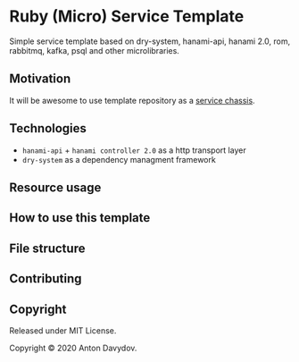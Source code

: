 # Ruby (Micro) Service Template

Simple service template based on dry-system, hanami-api, hanami 2.0, rom, rabbitmq, kafka, psql and other microlibraries.

## Motivation

It will be awesome to use template repository as a [service chassis](https://microservices.io/patterns/microservice-chassis.html).

## Technologies

* `hanami-api` + `hanami controller 2.0` as a http transport layer
* `dry-system` as a dependency managment framework

## Resource usage

## How to use this template

## File structure

## Contributing

## Copyright

Released under MIT License.

Copyright © 2020 Anton Davydov.
